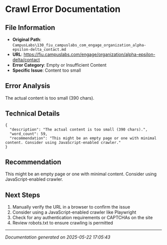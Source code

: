 # Crawl Error Documentation

## File Information
- **Original Path**: `CampusLabs\130_fiu_campuslabs_com_engage_organization_alpha-epsilon-delta_contact.md`
- **URL**: https://fiu.campuslabs.com/engage/organization/alpha-epsilon-delta/contact
- **Error Category**: Empty or Insufficient Content
- **Specific Issue**: Content too small

## Error Analysis
The actual content is too small (390 chars).

## Technical Details
```
{
  "description": "The actual content is too small (390 chars).",
  "word_count": 59,
  "recommendation": "This might be an empty page or one with minimal content. Consider using JavaScript-enabled crawler."
}
```

## Recommendation
This might be an empty page or one with minimal content. Consider using JavaScript-enabled crawler.

## Next Steps
1. Manually verify the URL in a browser to confirm the issue
2. Consider using a JavaScript-enabled crawler like Playwright
3. Check for any authentication requirements or CAPTCHAs on the site
4. Review robots.txt to ensure crawling is permitted

---
*Documentation generated on 2025-05-22 17:05:43*
